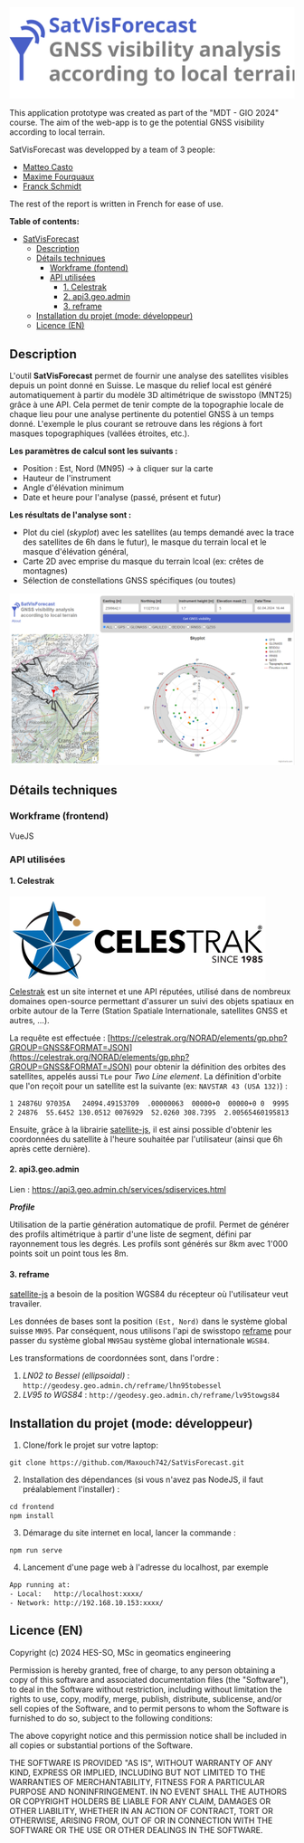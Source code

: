 ![Logo SatVisForecast](images/logo_big_satvisforecast.svg)

This application prototype was created as part of the "MDT - GIO 2024" course. 
The aim of the web-app is to ge the potential GNSS visibility according to local terrain.

SatVisForecast was developped by a team of 3 people:
- [Matteo Casto](https://github.com/MatteoCasto)
- [Maxime Fourquaux](https://github.com/Maxouch742)
- [Franck Schmidt](https://github.com/franckvs)

The rest of the report is written in French for ease of use.

**Table of contents:**
- [SatVisForecast](#satvisforecast)
  - [Description](#description)
  - [Détails techniques](#détails-techniques)
    - [Workframe (fontend)](#workframe-fontend)
    - [API utilisées](#api-utilisées)
      - [1. Celestrak](#1-celestrak)
      - [2. api3.geo.admin](#2-api3geoadmin)
      - [3. reframe](#3-reframe)
  - [Installation du projet (mode: développeur)](#installation-du-projet-mode-développeur)
  - [Licence (EN)](#licence-en)

## Description 
L'outil **SatVisForecast** permet de fournir une analyse des satellites visibles depuis un point donné en Suisse. Le masque du relief local est généré automatiquement à partir du modèle 3D altimétrique de swisstopo (MNT25) grâce à une API. Cela permet de tenir compte de la topographie locale de chaque lieu pour une analyse pertinente du potentiel GNSS à un temps donné. L'exemple le plus courant se retrouve dans les régions à fort masques topographiques (vallées étroites, etc.).

 **Les paramètres de calcul sont les suivants :**
- Position : Est, Nord (MN95) -> à cliquer sur la carte
- Hauteur de l'instrument
- Angle d'élévation minimum
- Date et heure pour l'analyse (passé, présent et futur)

**Les résultats de l'analyse sont :**
- Plot du ciel (*skyplot*) avec les satellites (au temps demandé avec la trace des satellites de 6h dans le futur), le masque du terrain local et le masque d'élévation général,
- Carte 2D avec emprise du masque du terrain lcoal (ex: crêtes de montagnes)
- Sélection de constellations GNSS spécifiques (ou toutes)

![Exemple de génération](images/exemple.png)

## Détails techniques
### Workframe (frontend)
VueJS

### API utilisées

#### 1. Celestrak
![Logo de Celestrak](images/celestrak.png)
[Celestrak](https://celestrak.org) est un site internet et une API réputées, utilisé dans de nombreux domaines open-source permettant d'assurer un suivi des objets spatiaux en orbite autour de la Terre (Station Spatiale Internationale, satellites GNSS et autres, ...).

La requête est effectuée : [https://celestrak.org/NORAD/elements/gp.php?GROUP=GNSS&FORMAT=JSON](https://celestrak.org/NORAD/elements/gp.php?GROUP=GNSS&FORMAT=JSON) pour obtenir la définition des orbites des satellites, appelés aussi `TLe` pour *Two Line element*. La définition d'orbite que l'on reçoit pour un satellite est la suivante (ex: `NAVSTAR 43 (USA 132)`) :
```  
1 24876U 97035A   24094.49153709  .00000063  00000+0  00000+0 0  9995
2 24876  55.6452 130.0512 0076929  52.0260 308.7395  2.00565460195813
```

Ensuite, grâce à la librairie [satellite-js](https://github.com/shashwatak/satellite-js/tree/release), il est ainsi possible d'obtenir les coordonnées du satellite à l'heure souhaitée par l'utilisateur (ainsi que 6h après cette dernière).


#### 2. api3.geo.admin 
Lien : https://api3.geo.admin.ch/services/sdiservices.html 

 ***Profile***

Utilisation de la partie génération automatique de profil. Permet de générer des profils altimétrique à partir d'une liste de segment, défini par rayonnement tous les degrés. 
Les profils sont générés sur 8km avec 1'000 points soit un point tous les 8m.

#### 3. reframe
[satellite-js](https://github.com/shashwatak/satellite-js/tree/release) a besoin de la position WGS84 du récepteur où l'utilisateur veut travailer.

Les données de bases sont la position `(Est, Nord)` dans le système global suisse `MN95`. 
Par conséquent, nous utilisons l'api de swisstopo [reframe](https://www.swisstopo.admin.ch/fr/rest-api-geodesique-reframe-web) pour passer du système global `MN95`au système global internationale `WGS84`.

Les transformations de coordonnées sont, dans l'ordre :
1. *LN02 to Bessel (ellipsoidal)* : `http://geodesy.geo.admin.ch/reframe/lhn95tobessel`
2. *LV95 to WGS84* : `http://geodesy.geo.admin.ch/reframe/lv95towgs84`

## Installation du projet (mode: développeur)
1. Clone/fork le projet sur votre laptop:
```
git clone https://github.com/Maxouch742/SatVisForecast.git
```
2. Installation des dépendances (si vous n'avez pas NodeJS, il faut préalablement l'installer) :
```
cd frontend
npm install
```
3. Démarage du site internet en local, lancer la commande :
```
npm run serve
```

4. Lancement d'une page web à l'adresse du localhost, par exemple
 ```
App running at:
- Local:   http://localhost:xxxx/ 
- Network: http://192.168.10.153:xxxx/
``` 


## Licence (EN)
Copyright (c) 2024 HES-SO, MSc in geomatics engineering

Permission is hereby granted, free of charge, to any person obtaining a copy of this software and associated documentation files (the "Software"), to deal in the Software without restriction, including without limitation the rights to use, copy, modify, merge, publish, distribute, sublicense, and/or sell copies of the Software, and to permit persons to whom the Software is furnished to do so, subject to the following conditions:

The above copyright notice and this permission notice shall be included in all copies or substantial portions of the Software.

THE SOFTWARE IS PROVIDED "AS IS", WITHOUT WARRANTY OF ANY KIND, EXPRESS OR IMPLIED, INCLUDING BUT NOT LIMITED TO THE WARRANTIES OF MERCHANTABILITY, FITNESS FOR A PARTICULAR PURPOSE AND NONINFRINGEMENT. IN NO EVENT SHALL THE AUTHORS OR COPYRIGHT HOLDERS BE LIABLE FOR ANY CLAIM, DAMAGES OR OTHER LIABILITY, WHETHER IN AN ACTION OF CONTRACT, TORT OR OTHERWISE, ARISING FROM, OUT OF OR IN CONNECTION WITH THE SOFTWARE OR THE USE OR OTHER DEALINGS IN THE SOFTWARE.
